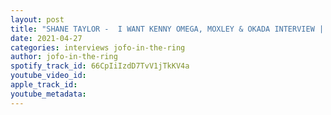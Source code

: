 ```yaml
---
layout: post
title: "SHANE TAYLOR -  I WANT KENNY OMEGA, MOXLEY & OKADA INTERVIEW | RING OF HONOR | JOFO IN THE RING #51"
date: 2021-04-27
categories: interviews jofo-in-the-ring
author: jofo-in-the-ring
spotify_track_id: 66CpIiIzdD7TvV1jTkKV4a
youtube_video_id: 
apple_track_id: 
youtube_metadata: 
---
```

